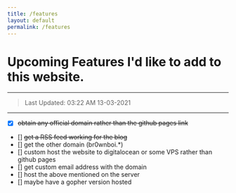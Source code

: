 ```yaml
---
title: /features
layout: default
permalink: /features
---
```


# Upcoming Features I'd like to add to this website.

------

> Last Updated: 03:22 AM 13-03-2021

-----


- [x] ~~obtain any official domain rather than the github pages link~~
- [] ~~get a RSS feed working for the blog~~
- [] get the other domain (br0wnboi.*)
- [] custom host the website to digitalocean or some VPS rather than github pages
- [] get custom email address with the domain
- [] host the above mentioned on the server
- [] maybe have a gopher version hosted

